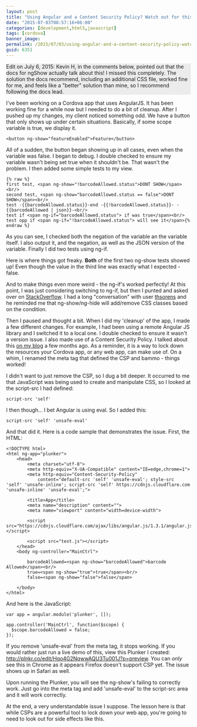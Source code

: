 ```yaml
---
layout: post
title: "Using Angular and a Content Security Policy? Watch out for this..."
date: "2015-07-03T08:57:16+06:00"
categories: [development,html5,javascript]
tags: [cordova]
banner_image: 
permalink: /2015/07/03/using-angular-and-a-content-security-policy-watch-out-for-this
guid: 6351
---
```


<div style="background-color:#ececec">Edit on July 6, 2015: Kevin H, in the comments below, pointed out that the docs for ngShow actually talk about this! I missed this completely. The solution the docs recommend, including an additional CSS file, worked fine for me, and feels like a "better" solution than mine, so I recommend following the docs lead.</div>

I've been working on a Cordova app that uses AngularJS. It has been working fine for a while now but I needed to do a bit of cleanup. After I pushed up my changes, my client noticed something odd. We have a button that only shows up under certain situations. Basically, if some scope variable is true, we display it.

<!--more-->

<pre><code class="language-markup">&lt;button ng-show="featureEnabled"&gt;Feature&lt;/button&gt;</code></pre>

All of a sudden, the button began showing up in all cases, even when the variable was false. I began to debug. I double checked to ensure my variable wasn't being set true when it shouldn't be. That wasn't the problem. I then added some simple tests to my view. 

<pre><code class="language-markup">{% raw %}
first test, &lt;span ng-show=&quot;!barcodeAllowed.status&quot;&gt;DONT SHOW&lt;/span&gt;&lt;br/&gt;
second test, &lt;span ng-show=&quot;barcodeAllowed.status == false&quot;&gt;DONT SHOW&lt;/span&gt;&lt;br/&gt;
test -{{barcodeAllowed.status}}-end -{{!barcodeAllowed.status}}- -{{barcodeAllowed | json}}-&lt;br/&gt;
test if &lt;span ng-if=&quot;barcodeAllowed.status&quot;&gt; if was true&lt;/span&gt;&lt;br/&gt;
test opp if &lt;span ng-if=&quot;!barcodeAllowed.status&quot;&gt; will see it&lt;/span&gt;{% endraw %}
</code></pre>

As you can see, I checked both the negation of the variable an the variable itself. I also output it, and the negation, as well as the JSON version of the variable. Finally I did two tests using ng-if.

Here is where things got freaky. <strong>Both</strong> of the first two ng-show tests showed up! Even though the value in the third line was exactly what I expected - false. 

And to make things even more weird - the ng-if's worked perfectly! At this point, I was just considering switching to ng-if, but then I punted and asked over on <a href="http://stackoverflow.com/questions/31194526/odd-issue-with-ng-show-always-evaluating-to-true/">StackOverflow</a>. I had a long "conversation" with user <a href="http://stackoverflow.com/users/3530970/thsorens">thsorens</a> and he reminded me that ng-show/ng-hide will add/remove CSS classes based on the condition.

Then I paused and thought a bit. When I did my 'cleanup' of the app, I made a few different changes. For example, I had been using a remote Angular JS library and I switched it to a local one. I double checked to ensure it wasn't a version issue. I also made use of a Content Security Policy. I talked about this <a href="http://www.raymondcamden.com/2015/05/25/important-information-about-cordova-5">on my blog</a> a few months ago. As a reminder, it is a way to lock down the resources your Cordova app, or any web app, can make use of. On a whim, I renamed the meta tag that defined the CSP and bammo - things worked!

I didn't want to just remove the CSP, so I dug a bit deeper. It occurred to me that JavaScript was being used to create and manipulate CSS, so I looked at the script-src I had defined:

<code>script-src 'self'</code>

I then though... I bet Angular is using eval. So I added this:

<code>script-src 'self' 'unsafe-eval'</code>

And that did it. Here is a code sample that demonstrates the issue. First, the HTML:

<pre><code class="language-markup">&lt;!DOCTYPE html&gt;
&lt;html ng-app=&quot;plunker&quot;&gt;
	&lt;head&gt;
		&lt;meta charset=&quot;utf-8&quot;&gt;
		&lt;meta http-equiv=&quot;X-UA-Compatible&quot; content=&quot;IE=edge,chrome=1&quot;&gt;
        &lt;meta http-equiv=&quot;Content-Security-Policy&quot; 
			content=&quot;default-src 'self' 'unsafe-eval'; style-src 'self' 'unsafe-inline'; script-src 'self' https://cdnjs.cloudflare.com 'unsafe-inline' 'unsafe-eval';&quot;&gt;

		&lt;title&gt;App&lt;/title&gt;
		&lt;meta name=&quot;description&quot; content=&quot;&quot;&gt;
		&lt;meta name=&quot;viewport&quot; content=&quot;width=device-width&quot;&gt;

		&lt;script src=&quot;https://cdnjs.cloudflare.com/ajax/libs/angular.js/1.3.1/angular.js&quot;&gt;&lt;/script&gt;

		&lt;script src=&quot;test.js&quot;&gt;&lt;/script&gt;
	&lt;/head&gt;
	&lt;body ng-controller=&quot;MainCtrl&quot;&gt;

	    barcodeAllowed=&lt;span ng-show=&quot;barcodeAllowed&quot;&gt;barcode Allowed&lt;/span&gt;&lt;br/&gt;
	    true=&lt;span ng-show=&quot;true&quot;&gt;true&lt;/span&gt;&lt;br/&gt;
	    false=&lt;span ng-show=&quot;false&quot;&gt;false&lt;/span&gt;

	&lt;/body&gt;
&lt;/html&gt;</code></pre>

And here is the JavaScript:

<pre><code class="language-javascript">var app = angular.module('plunker', []);

app.controller('MainCtrl', function($scope) {
  $scope.barcodeAllowed = false;
});</code></pre>

If you remove 'unsafe-eval' from the meta tag, it stops working. If you would rather just run a live demo of this, view this Plunker I created: <a href="http://plnkr.co/edit/Hqo4G2NqwwAQU3Tu001J?p=preview">http://plnkr.co/edit/Hqo4G2NqwwAQU3Tu001J?p=preview</a>. You can <i>only</i> see this in Chrome as it appears Firefox doesn't support CSP yet. The issue shows up in Safari as well. 

Upon running the Plunker, you will see the ng-show's failing to correctly work. Just go into the meta tag and add 'unsafe-eval' to the script-src area and it will work correctly.

At the end, a very understandable issue I suppose. The lesson here is that while CSPs are a powerful tool to lock down your web app, you're going to need to look out for side effects like this.